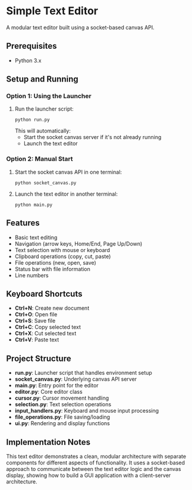 # Simple Text Editor

A modular text editor built using a socket-based canvas API.

## Prerequisites

- Python 3.x

## Setup and Running

### Option 1: Using the Launcher

1. Run the launcher script:
   ```
   python run.py
   ```
   This will automatically:
   - Start the socket canvas server if it's not already running
   - Launch the text editor

### Option 2: Manual Start

1. Start the socket canvas API in one terminal:
   ```
   python socket_canvas.py
   ```

2. Launch the text editor in another terminal:
   ```
   python main.py
   ```

## Features

- Basic text editing
- Navigation (arrow keys, Home/End, Page Up/Down)
- Text selection with mouse or keyboard
- Clipboard operations (copy, cut, paste)
- File operations (new, open, save)
- Status bar with file information
- Line numbers

## Keyboard Shortcuts

- **Ctrl+N**: Create new document
- **Ctrl+O**: Open file
- **Ctrl+S**: Save file
- **Ctrl+C**: Copy selected text
- **Ctrl+X**: Cut selected text
- **Ctrl+V**: Paste text

## Project Structure

- **run.py**: Launcher script that handles environment setup
- **socket_canvas.py**: Underlying canvas API server
- **main.py**: Entry point for the editor
- **editor.py**: Core editor class
- **cursor.py**: Cursor movement handling
- **selection.py**: Text selection operations
- **input_handlers.py**: Keyboard and mouse input processing
- **file_operations.py**: File saving/loading
- **ui.py**: Rendering and display functions

## Implementation Notes

This text editor demonstrates a clean, modular architecture with separate components for different aspects of functionality. It uses a socket-based approach to communicate between the text editor logic and the canvas display, showing how to build a GUI application with a client-server architecture.